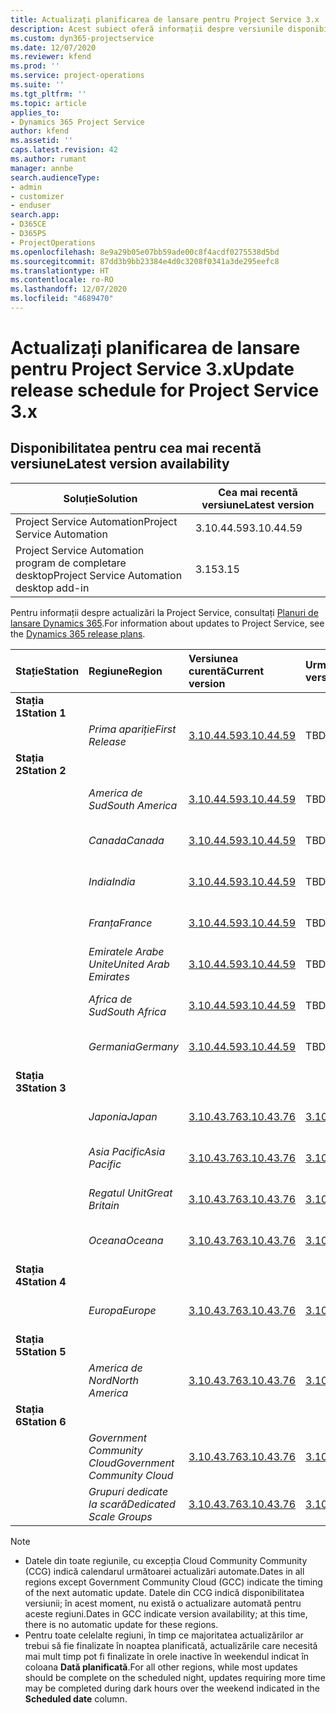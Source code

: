 ```yaml
---
title: Actualizați planificarea de lansare pentru Project Service 3.x
description: Acest subiect oferă informații despre versiunile disponibile și viitoare ale Dynamics 365 Project Service Automation.
ms.custom: dyn365-projectservice
ms.date: 12/07/2020
ms.reviewer: kfend
ms.prod: ''
ms.service: project-operations
ms.suite: ''
ms.tgt_pltfrm: ''
ms.topic: article
applies_to:
- Dynamics 365 Project Service
author: kfend
ms.assetid: ''
caps.latest.revision: 42
ms.author: rumant
manager: annbe
search.audienceType:
- admin
- customizer
- enduser
search.app:
- D365CE
- D365PS
- ProjectOperations
ms.openlocfilehash: 8e9a29b05e07bb59ade00c8f4acdf0275538d5bd
ms.sourcegitcommit: 87dd3b9bb23384e4d0c3208f0341a3de295eefc8
ms.translationtype: HT
ms.contentlocale: ro-RO
ms.lasthandoff: 12/07/2020
ms.locfileid: "4689470"
---
```

# <a name="update-release-schedule-for-project-service-3x"></a><span data-ttu-id="e8d37-103">Actualizați planificarea de lansare pentru Project Service 3.x</span><span class="sxs-lookup"><span data-stu-id="e8d37-103">Update release schedule for Project Service 3.x</span></span>

## <a name="latest-version-availability"></a><span data-ttu-id="e8d37-104">Disponibilitatea pentru cea mai recentă versiune</span><span class="sxs-lookup"><span data-stu-id="e8d37-104">Latest version availability</span></span>

| <span data-ttu-id="e8d37-105">Soluție</span><span class="sxs-lookup"><span data-stu-id="e8d37-105">Solution</span></span>  | <span data-ttu-id="e8d37-106">Cea mai recentă versiune</span><span class="sxs-lookup"><span data-stu-id="e8d37-106">Latest version</span></span> |
|-------|----|
| <span data-ttu-id="e8d37-107">Project Service Automation</span><span class="sxs-lookup"><span data-stu-id="e8d37-107">Project Service Automation</span></span>    | <span data-ttu-id="e8d37-108">3.10.44.59</span><span class="sxs-lookup"><span data-stu-id="e8d37-108">3.10.44.59</span></span> |
| <span data-ttu-id="e8d37-109">Project Service Automation program de completare desktop</span><span class="sxs-lookup"><span data-stu-id="e8d37-109">Project Service Automation desktop add-in</span></span>                | <span data-ttu-id="e8d37-110">3.15</span><span class="sxs-lookup"><span data-stu-id="e8d37-110">3.15</span></span>          |

<span data-ttu-id="e8d37-111">Pentru informații despre actualizări la Project Service, consultați [Planuri de lansare Dynamics 365](https://docs.microsoft.com/dynamics365/release-plans/).</span><span class="sxs-lookup"><span data-stu-id="e8d37-111">For information about updates to Project Service, see the [Dynamics 365 release plans](https://docs.microsoft.com/dynamics365/release-plans/).</span></span> 

| <span data-ttu-id="e8d37-112">Stație</span><span class="sxs-lookup"><span data-stu-id="e8d37-112">Station</span></span>  | <span data-ttu-id="e8d37-113">Regiune</span><span class="sxs-lookup"><span data-stu-id="e8d37-113">Region</span></span> | <span data-ttu-id="e8d37-114">Versiunea curentă</span><span class="sxs-lookup"><span data-stu-id="e8d37-114">Current version</span></span> | <span data-ttu-id="e8d37-115">Următoarea versiune</span><span class="sxs-lookup"><span data-stu-id="e8d37-115">Next version</span></span> |  <span data-ttu-id="e8d37-116">Dată programată</span><span class="sxs-lookup"><span data-stu-id="e8d37-116">Scheduled date</span></span>
| :---   | :---   | :---   | :---   |:---   |         
|<span data-ttu-id="e8d37-117"><strong>Stația 1</strong></span><span class="sxs-lookup"><span data-stu-id="e8d37-117"><strong>Station 1</strong></span></span> | |  |  | |
| | <span data-ttu-id="e8d37-118"><i>Prima apariție</i></span><span class="sxs-lookup"><span data-stu-id="e8d37-118"><i>First Release</i></span></span> | [<span data-ttu-id="e8d37-119">3.10.44.59</span><span class="sxs-lookup"><span data-stu-id="e8d37-119">3.10.44.59</span></span>](whats-new-ur-26.md) | <span data-ttu-id="e8d37-120">TBD</span><span class="sxs-lookup"><span data-stu-id="e8d37-120">TBD</span></span> | <span data-ttu-id="e8d37-121">8 ianuarie 2021</span><span class="sxs-lookup"><span data-stu-id="e8d37-121">January 8, 2021</span></span>
|<span data-ttu-id="e8d37-122"><strong>Stația 2</strong></span><span class="sxs-lookup"><span data-stu-id="e8d37-122"><strong>Station 2</strong></span></span> | |  |  | |
| | <span data-ttu-id="e8d37-123"><i>America de Sud</i></span><span class="sxs-lookup"><span data-stu-id="e8d37-123"><i>South America</i></span></span> | [<span data-ttu-id="e8d37-124">3.10.44.59</span><span class="sxs-lookup"><span data-stu-id="e8d37-124">3.10.44.59</span></span>](whats-new-ur-26.md) | <span data-ttu-id="e8d37-125">TBD</span><span class="sxs-lookup"><span data-stu-id="e8d37-125">TBD</span></span> | <span data-ttu-id="e8d37-126">15 ianuarie 2021</span><span class="sxs-lookup"><span data-stu-id="e8d37-126">January 15, 2021</span></span>
| | <span data-ttu-id="e8d37-127"><i>Canada</i></span><span class="sxs-lookup"><span data-stu-id="e8d37-127"><i>Canada</i></span></span> | [<span data-ttu-id="e8d37-128">3.10.44.59</span><span class="sxs-lookup"><span data-stu-id="e8d37-128">3.10.44.59</span></span>](whats-new-ur-26.md) | <span data-ttu-id="e8d37-129">TBD</span><span class="sxs-lookup"><span data-stu-id="e8d37-129">TBD</span></span> | <span data-ttu-id="e8d37-130">15 ianuarie 2021</span><span class="sxs-lookup"><span data-stu-id="e8d37-130">January 15, 2021</span></span>
| | <span data-ttu-id="e8d37-131"><i>India</i></span><span class="sxs-lookup"><span data-stu-id="e8d37-131"><i>India</i></span></span> | [<span data-ttu-id="e8d37-132">3.10.44.59</span><span class="sxs-lookup"><span data-stu-id="e8d37-132">3.10.44.59</span></span>](whats-new-ur-26.md) | <span data-ttu-id="e8d37-133">TBD</span><span class="sxs-lookup"><span data-stu-id="e8d37-133">TBD</span></span> | <span data-ttu-id="e8d37-134">15 ianuarie 2021</span><span class="sxs-lookup"><span data-stu-id="e8d37-134">January 15, 2021</span></span>
| | <span data-ttu-id="e8d37-135"><i>Franța</i></span><span class="sxs-lookup"><span data-stu-id="e8d37-135"><i>France</i></span></span> | [<span data-ttu-id="e8d37-136">3.10.44.59</span><span class="sxs-lookup"><span data-stu-id="e8d37-136">3.10.44.59</span></span>](whats-new-ur-26.md) | <span data-ttu-id="e8d37-137">TBD</span><span class="sxs-lookup"><span data-stu-id="e8d37-137">TBD</span></span> | <span data-ttu-id="e8d37-138">15 ianuarie 2021</span><span class="sxs-lookup"><span data-stu-id="e8d37-138">January 15, 2021</span></span>
| | <span data-ttu-id="e8d37-139"><i>Emiratele Arabe Unite</i></span><span class="sxs-lookup"><span data-stu-id="e8d37-139"><i>United Arab Emirates</i></span></span> | [<span data-ttu-id="e8d37-140">3.10.44.59</span><span class="sxs-lookup"><span data-stu-id="e8d37-140">3.10.44.59</span></span>](whats-new-ur-26.md) | <span data-ttu-id="e8d37-141">TBD</span><span class="sxs-lookup"><span data-stu-id="e8d37-141">TBD</span></span> | <span data-ttu-id="e8d37-142">15 ianuarie 2021</span><span class="sxs-lookup"><span data-stu-id="e8d37-142">January 15, 2021</span></span>
| | <span data-ttu-id="e8d37-143"><i>Africa de Sud</i></span><span class="sxs-lookup"><span data-stu-id="e8d37-143"><i>South Africa</i></span></span> | [<span data-ttu-id="e8d37-144">3.10.44.59</span><span class="sxs-lookup"><span data-stu-id="e8d37-144">3.10.44.59</span></span>](whats-new-ur-26.md) | <span data-ttu-id="e8d37-145">TBD</span><span class="sxs-lookup"><span data-stu-id="e8d37-145">TBD</span></span> | <span data-ttu-id="e8d37-146">15 ianuarie 2021</span><span class="sxs-lookup"><span data-stu-id="e8d37-146">January 15, 2021</span></span>
| | <span data-ttu-id="e8d37-147"><i>Germania</i></span><span class="sxs-lookup"><span data-stu-id="e8d37-147"><i>Germany</i></span></span> | [<span data-ttu-id="e8d37-148">3.10.44.59</span><span class="sxs-lookup"><span data-stu-id="e8d37-148">3.10.44.59</span></span>](whats-new-ur-26.md) | <span data-ttu-id="e8d37-149">TBD</span><span class="sxs-lookup"><span data-stu-id="e8d37-149">TBD</span></span> | <span data-ttu-id="e8d37-150">15 ianuarie 2021</span><span class="sxs-lookup"><span data-stu-id="e8d37-150">January 15, 2021</span></span>
|<span data-ttu-id="e8d37-151"><strong>Stația 3</strong></span><span class="sxs-lookup"><span data-stu-id="e8d37-151"><strong>Station 3</strong></span></span> | |  |  | |
| | <span data-ttu-id="e8d37-152"><i>Japonia</i></span><span class="sxs-lookup"><span data-stu-id="e8d37-152"><i>Japan</i></span></span> | [<span data-ttu-id="e8d37-153">3.10.43.76</span><span class="sxs-lookup"><span data-stu-id="e8d37-153">3.10.43.76</span></span>](whats-new-ur-25.md) | [<span data-ttu-id="e8d37-154">3.10.44.59</span><span class="sxs-lookup"><span data-stu-id="e8d37-154">3.10.44.59</span></span>](whats-new-ur-26.md) | <span data-ttu-id="e8d37-155">11 decembrie 2020</span><span class="sxs-lookup"><span data-stu-id="e8d37-155">December 11, 2020</span></span>
| | <span data-ttu-id="e8d37-156"><i>Asia Pacific</i></span><span class="sxs-lookup"><span data-stu-id="e8d37-156"><i>Asia Pacific</i></span></span> | [<span data-ttu-id="e8d37-157">3.10.43.76</span><span class="sxs-lookup"><span data-stu-id="e8d37-157">3.10.43.76</span></span>](whats-new-ur-25.md) | [<span data-ttu-id="e8d37-158">3.10.44.59</span><span class="sxs-lookup"><span data-stu-id="e8d37-158">3.10.44.59</span></span>](whats-new-ur-26.md) | <span data-ttu-id="e8d37-159">11 decembrie 2020</span><span class="sxs-lookup"><span data-stu-id="e8d37-159">December 11, 2020</span></span>
| | <span data-ttu-id="e8d37-160"><i>Regatul Unit</i></span><span class="sxs-lookup"><span data-stu-id="e8d37-160"><i>Great Britain</i></span></span> | [<span data-ttu-id="e8d37-161">3.10.43.76</span><span class="sxs-lookup"><span data-stu-id="e8d37-161">3.10.43.76</span></span>](whats-new-ur-25.md) | [<span data-ttu-id="e8d37-162">3.10.44.59</span><span class="sxs-lookup"><span data-stu-id="e8d37-162">3.10.44.59</span></span>](whats-new-ur-26.md) | <span data-ttu-id="e8d37-163">11 decembrie 2020</span><span class="sxs-lookup"><span data-stu-id="e8d37-163">December 11, 2020</span></span>
| | <span data-ttu-id="e8d37-164"><i>Oceana</i></span><span class="sxs-lookup"><span data-stu-id="e8d37-164"><i>Oceana</i></span></span> | [<span data-ttu-id="e8d37-165">3.10.43.76</span><span class="sxs-lookup"><span data-stu-id="e8d37-165">3.10.43.76</span></span>](whats-new-ur-25.md) | [<span data-ttu-id="e8d37-166">3.10.44.59</span><span class="sxs-lookup"><span data-stu-id="e8d37-166">3.10.44.59</span></span>](whats-new-ur-26.md) | <span data-ttu-id="e8d37-167">11 decembrie 2020</span><span class="sxs-lookup"><span data-stu-id="e8d37-167">December 11, 2020</span></span>
|<span data-ttu-id="e8d37-168"><strong>Stația 4</strong></span><span class="sxs-lookup"><span data-stu-id="e8d37-168"><strong>Station 4</strong></span></span> | |  |  | |
| | <span data-ttu-id="e8d37-169"><i>Europa</i></span><span class="sxs-lookup"><span data-stu-id="e8d37-169"><i>Europe</i></span></span> | [<span data-ttu-id="e8d37-170">3.10.43.76</span><span class="sxs-lookup"><span data-stu-id="e8d37-170">3.10.43.76</span></span>](whats-new-ur-25.md) | [<span data-ttu-id="e8d37-171">3.10.44.59</span><span class="sxs-lookup"><span data-stu-id="e8d37-171">3.10.44.59</span></span>](whats-new-ur-26.md) | <span data-ttu-id="e8d37-172">18 decembrie 2020</span><span class="sxs-lookup"><span data-stu-id="e8d37-172">December 18, 2020</span></span>
|<span data-ttu-id="e8d37-173"><strong>Stația 5</strong></span><span class="sxs-lookup"><span data-stu-id="e8d37-173"><strong>Station 5</strong></span></span> | |  |  | |
| | <span data-ttu-id="e8d37-174"><i>America de Nord</i></span><span class="sxs-lookup"><span data-stu-id="e8d37-174"><i>North America</i></span></span> | [<span data-ttu-id="e8d37-175">3.10.43.76</span><span class="sxs-lookup"><span data-stu-id="e8d37-175">3.10.43.76</span></span>](whats-new-ur-25.md) | [<span data-ttu-id="e8d37-176">3.10.44.59</span><span class="sxs-lookup"><span data-stu-id="e8d37-176">3.10.44.59</span></span>](whats-new-ur-26.md) | <span data-ttu-id="e8d37-177">8 ianuarie 2021</span><span class="sxs-lookup"><span data-stu-id="e8d37-177">January 8, 2021</span></span>
|<span data-ttu-id="e8d37-178"><strong>Stația 6</strong></span><span class="sxs-lookup"><span data-stu-id="e8d37-178"><strong>Station 6</strong></span></span> | |  |  | |
| | <span data-ttu-id="e8d37-179"><i>Government Community Cloud</i></span><span class="sxs-lookup"><span data-stu-id="e8d37-179"><i>Government Community Cloud</i></span></span> | [<span data-ttu-id="e8d37-180">3.10.43.76</span><span class="sxs-lookup"><span data-stu-id="e8d37-180">3.10.43.76</span></span>](whats-new-ur-25.md) | [<span data-ttu-id="e8d37-181">3.10.44.59</span><span class="sxs-lookup"><span data-stu-id="e8d37-181">3.10.44.59</span></span>](whats-new-ur-26.md) | <span data-ttu-id="e8d37-182">8 ianuarie 2021</span><span class="sxs-lookup"><span data-stu-id="e8d37-182">January 8, 2021</span></span>
| | <span data-ttu-id="e8d37-183"><i>Grupuri dedicate la scară</i></span><span class="sxs-lookup"><span data-stu-id="e8d37-183"><i>Dedicated Scale Groups</i></span></span> | [<span data-ttu-id="e8d37-184">3.10.43.76</span><span class="sxs-lookup"><span data-stu-id="e8d37-184">3.10.43.76</span></span>](whats-new-ur-25.md) | [<span data-ttu-id="e8d37-185">3.10.44.59</span><span class="sxs-lookup"><span data-stu-id="e8d37-185">3.10.44.59</span></span>](whats-new-ur-26.md) | <span data-ttu-id="e8d37-186">15 ianuarie 2021</span><span class="sxs-lookup"><span data-stu-id="e8d37-186">January 15, 2021</span></span>

>[!Note]
> - <span data-ttu-id="e8d37-187">Datele din toate regiunile, cu excepția Cloud Community Community (CCG) indică calendarul următoarei actualizări automate.</span><span class="sxs-lookup"><span data-stu-id="e8d37-187">Dates in all regions except Government Community Cloud (GCC) indicate the timing of the next automatic update.</span></span> <span data-ttu-id="e8d37-188">Datele din CCG indică disponibilitatea versiunii; în acest moment, nu există o actualizare automată pentru aceste regiuni.</span><span class="sxs-lookup"><span data-stu-id="e8d37-188">Dates in GCC indicate version availability; at this time, there is no automatic update for these regions.</span></span>
> - <span data-ttu-id="e8d37-189">Pentru toate celelalte regiuni, în timp ce majoritatea actualizărilor ar trebui să fie finalizate în noaptea planificată, actualizările care necesită mai mult timp pot fi finalizate în orele inactive în weekendul indicat în coloana **Dată planificată**.</span><span class="sxs-lookup"><span data-stu-id="e8d37-189">For all other regions, while most updates should be complete on the scheduled night, updates requiring more time may be completed during dark hours over the weekend indicated in the **Scheduled date** column.</span></span>

